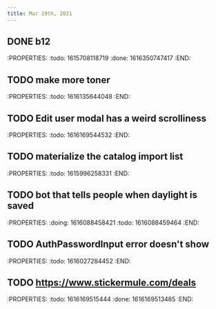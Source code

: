 ```yaml
---
title: Mar 19th, 2021
---
```


## DONE b12
:PROPERTIES:
:todo: 1615708118719
:done: 1616350747417
:END:
## TODO make more toner
:PROPERTIES:
:todo: 1616135644048
:END:
## TODO Edit user modal has a weird scrolliness
:PROPERTIES:
:todo: 1616169544532
:END:
## TODO materialize the catalog import list
:PROPERTIES:
:todo: 1615996258331
:END:
## TODO bot that tells people when daylight is saved
:PROPERTIES:
:doing: 1616088458421
:todo: 1616088459464
:END:
## TODO AuthPasswordInput error doesn't show
:PROPERTIES:
:todo: 1616027284452
:END:
## TODO https://www.stickermule.com/deals
:PROPERTIES:
:todo: 1616169515444
:done: 1616169513485
:END:
